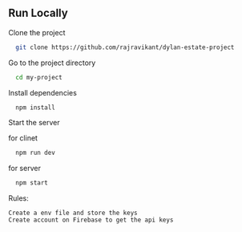 
## Run Locally

Clone the project

```bash
  git clone https://github.com/rajravikant/dylan-estate-project

```

Go to the project directory

```bash
  cd my-project
```

Install dependencies

```bash
  npm install
```

Start the server

for clinet
```bash
  npm run dev 
```


for server
```bash
  npm start
```
Rules: 
```
Create a env file and store the keys
Create account on Firebase to get the api keys 
```
